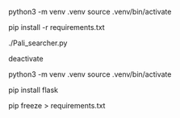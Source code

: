 python3 -m venv .venv
source .venv/bin/activate

pip install -r requirements.txt

./Pali_searcher.py

deactivate

python3 -m venv .venv
source .venv/bin/activate

pip install flask

pip freeze > requirements.txt


